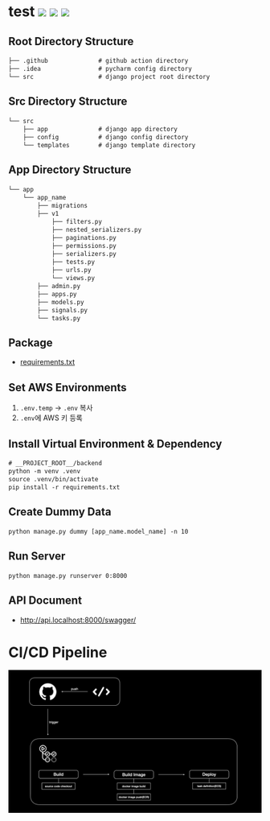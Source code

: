 # test [![](https://img.shields.io/badge/python-3.9-blue.svg)](https://www.python.org/downloads/) [![](https://img.shields.io/badge/django-4.2-green.svg)](https://www.python.org/downloads/) [![](https://img.shields.io/badge/drf-3.14-red.svg)](https://www.python.org/downloads/)  

## Root Directory Structure
```
├── .github              # github action directory
├── .idea                # pycharm config directory
└── src                  # django project root directory
```


## Src Directory Structure
```
└── src
    ├── app              # django app directory
    ├── config           # django config directory
    └── templates        # django template directory
```

## App Directory Structure
```
└── app
    └── app_name
        ├── migrations
        ├── v1
            ├── filters.py
            ├── nested_serializers.py
            ├── paginations.py
            ├── permissions.py
            ├── serializers.py
            ├── tests.py
            ├── urls.py
            └── views.py
        ├── admin.py
        ├── apps.py
        ├── models.py
        ├── signals.py
        └── tasks.py
```

## Package
- [requirements.txt](src/requirements.txt)


## Set AWS Environments
1. `.env.temp` -> `.env` 복사
2. `.env`에 AWS 키 등록


## Install Virtual Environment & Dependency
```
# __PROJECT_ROOT__/backend
python -m venv .venv
source .venv/bin/activate
pip install -r requirements.txt
```


## Create Dummy Data
```
python manage.py dummy [app_name.model_name] -n 10
```


## Run Server
```
python manage.py runserver 0:8000
```


## API Document
- http://api.localhost:8000/swagger/


# CI/CD Pipeline
![CI/CD](./.github/CICD.jpeg)
